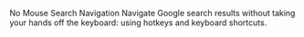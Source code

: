 No Mouse Search Navigation
Navigate Google search results without taking your hands off the keyboard: using hotkeys and keyboard shortcuts.
